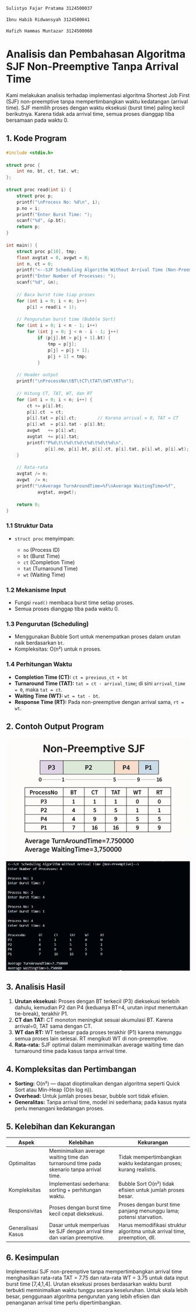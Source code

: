 <code>Sulistyo Fajar Pratama 3124500037</code></br>

<code>Ibnu Habib Ridwansyah 3124500041</code></br>

<code>Hafizh Hammas Muntazar 3124500060</code></br>

# Analisis dan Pembahasan Algoritma SJF Non-Preemptive Tanpa Arrival Time


Kami melakukan analisis terhadap implementasi algoritma Shortest Job First (SJF) non-preemptive tanpa mempertimbangkan waktu kedatangan (arrival time). SJF memilih proses dengan waktu eksekusi (burst time) paling kecil berikutnya. Karena tidak ada arrival time, semua proses dianggap tiba bersamaan pada waktu 0.

## 1. Kode Program

```c
#include <stdio.h>

struct proc {
    int no, bt, ct, tat, wt;
};

struct proc read(int i) {
    struct proc p;
    printf("\nProcess No: %d\n", i);
    p.no = i;
    printf("Enter Burst Time: ");
    scanf("%d", &p.bt);
    return p;
}

int main() {
    struct proc p[10], tmp;
    float avgtat = 0, avgwt = 0;
    int n, ct = 0;
    printf("<--SJF Scheduling Algorithm Without Arrival Time (Non-Preemptive)-->\n");
    printf("Enter Number of Processes: ");
    scanf("%d", &n);

    // Baca burst time tiap proses
    for (int i = 0; i < n; i++)
        p[i] = read(i + 1);

    // Pengurutan burst time (Bubble Sort)
    for (int i = 0; i < n - 1; i++)
        for (int j = 0; j < n - i - 1; j++)
            if (p[j].bt > p[j + 1].bt) {
                tmp = p[j];
                p[j] = p[j + 1];
                p[j + 1] = tmp;
            }

    // Header output
    printf("\nProcessNo\tBT\tCT\tTAT\tWT\tRT\n");

    // Hitung CT, TAT, WT, dan RT
    for (int i = 0; i < n; i++) {
        ct += p[i].bt;
        p[i].ct  = ct;
        p[i].tat = p[i].ct;        // Karena arrival = 0, TAT = CT
        p[i].wt  = p[i].tat - p[i].bt;
        avgwt   += p[i].wt;
        avgtat  += p[i].tat;
        printf("P%d\t\t%d\t%d\t%d\t%d\t%d\n",
               p[i].no, p[i].bt, p[i].ct, p[i].tat, p[i].wt, p[i].wt);
    }

    // Rata-rata
    avgtat /= n;
    avgwt  /= n;
    printf("\nAverage TurnAroundTime=%f\nAverage WaitingTime=%f",
            avgtat, avgwt);

    return 0;
}
```

### 1.1 Struktur Data

* `struct proc` menyimpan:

  * `no` (Process ID)
  * `bt` (Burst Time)
  * `ct` (Completion Time)
  * `tat` (Turnaround Time)
  * `wt` (Waiting Time)

### 1.2 Mekanisme Input

* Fungsi `read()` membaca burst time setiap proses.
* Semua proses dianggap tiba pada waktu 0.

### 1.3 Pengurutan (Scheduling)

* Menggunakan Bubble Sort untuk menempatkan proses dalam urutan naik berdasarkan `bt`.
* Kompleksitas: O(n²) untuk n proses.

### 1.4 Perhitungan Waktu

* **Completion Time (CT):** `ct = previous_ct + bt`
* **Turnaround Time (TAT):** `tat = ct - arrival_time`; di sini `arrival_time = 0`, maka `tat = ct`.
* **Waiting Time (WT):** `wt = tat - bt`.
* **Response Time (RT):** Pada non-preemptive dengan arrival sama, `rt = wt`.

## 2. Contoh Output Program

![image](Output-Non-Preemptive-SJF.png)
![image](hasil1.png)

## 3. Analisis Hasil

1. **Urutan eksekusi:** Proses dengan BT terkecil (P3) dieksekusi terlebih dahulu, kemudian P2 dan P4 (keduanya BT=4, urutan input menentukan tie-break), terakhir P1.
2. **CT dan TAT:** CT monoton meningkat sesuai akumulasi BT. Karena arrival=0, TAT sama dengan CT.
3. **WT dan RT:** WT terbesar pada proses terakhir (P1) karena menunggu semua proses lain selesai. RT mengikuti WT di non-preemptive.
4. **Rata-rata:** SJF optimal dalam meminimalkan average waiting time dan turnaround time pada kasus tanpa arrival time.

## 4. Kompleksitas dan Pertimbangan

* **Sorting:** O(n²) — dapat dioptimalkan dengan algoritma seperti Quick Sort atau Min-Heap (O(n log n)).
* **Overhead:** Untuk jumlah proses besar, bubble sort tidak efisien.
* **Generalitas:** Tanpa arrival time, model ini sederhana; pada kasus nyata perlu menangani kedatangan proses.

## 5. Kelebihan dan Kekurangan

| Aspek              | Kelebihan                                                                               | Kekurangan                                                                 |
| ------------------ | --------------------------------------------------------------------------------------- | -------------------------------------------------------------------------- |
| Optimalitas        | Meminimalkan average waiting time dan turnaround time pada skenario tanpa arrival time. | Tidak mempertimbangkan waktu kedatangan proses; kurang realistis.          |
| Kompleksitas       | Implementasi sederhana: sorting + perhitungan waktu.                                    | Bubble Sort O(n²) tidak efisien untuk jumlah proses besar.                 |
| Responsivitas      | Proses dengan burst time kecil cepat dieksekusi.                                        | Proses dengan burst time panjang menunggu lama; potensi starvation.        |
| Generalisasi Kasus | Dasar untuk memperluas ke SJF dengan arrival time dan varian preemptive.                | Harus memodifikasi struktur algoritma untuk arrival time, preemption, dll. |

## 6. Kesimpulan

Implementasi SJF non-preemptive tanpa mempertimbangkan arrival time menghasilkan rata-rata TAT = 7.75 dan rata-rata WT = 3.75 untuk data input burst time \[7,4,1,4]. Urutan eksekusi proses berdasarkan waktu burst terbukti meminimalkan waktu tunggu secara keseluruhan. Untuk skala lebih besar, penggunaan algoritma pengurutan yang lebih efisien dan penanganan arrival time perlu dipertimbangkan.
